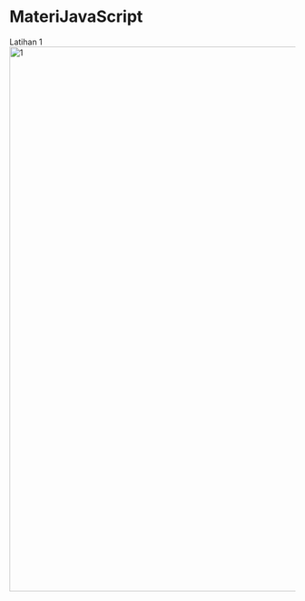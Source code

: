 # MateriJavaScript
Latihan 1
<img width="960" alt="1" src="https://github.com/projectfinal3020/MateriJavaScript/assets/132859107/f546ee90-3e58-4b4b-8920-c5b1c193d55e">

